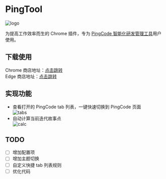 # PingTool
![logo](https://lcpublic.s3.cn-north-1.amazonaws.com.cn/4e84db22-10c8-48ab-9c15-97b63b8644d0)  

为提高工作效率而生的 Chrome 插件，专为 [PingCode 智能化研发管理工具](https://pingcode.com/)用户使用。

## 下载使用

Chrome 商店地址：[点击跳转](https://chromewebstore.google.com/detail/pingtool/cmbjniepoacfbnehfemiinknhjdakcno)  
Edge 商店地址：[点击跳转](https://microsoftedge.microsoft.com/addons/detail/pingtool/honjkgcpdkngeannpfimajghjfjgmlog?hl=zh-CN)  

## 实现功能

- 查看打开的 PingCode tab 列表，一键快速切换到 PingCode 页面  
    ![tabs](https://lcpublic.s3.cn-north-1.amazonaws.com.cn/85000e0d-5054-4ad6-94f2-4706ef48558d)
- 自动计算当前迭代故事点  
    ![calc](https://lcpublic.s3.cn-north-1.amazonaws.com.cn/df69891b-ebf6-44de-9874-9f77c59af9e4)

## TODO

- [ ] 增加配置项
- [ ] 增加主题切换
- [ ] 自定义快捷 tab 列表规则
- [ ] 优化代码
